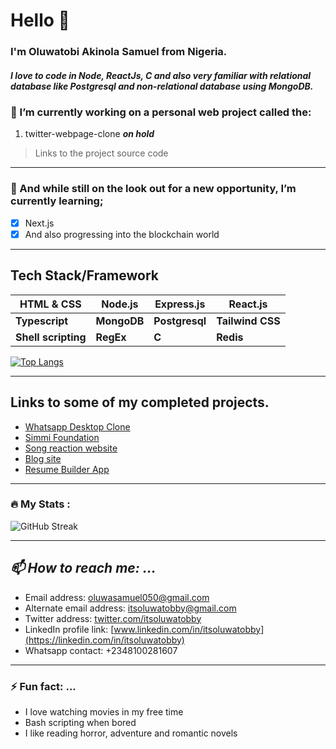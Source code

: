 # Hello :wave:

### I'm Oluwatobi Akinola Samuel from Nigeria.
##### I love to code in Node, ReactJs, C and also very familiar with relational database like Postgresql and non-relational database using MongoDB.

### 🔭 I’m currently working on a personal web project called the: 
1. twitter-webpage-clone   _**on hold**_

> Links to the project source code
<!--
**TWITTER_FRONTEND :_** [twitter_frontend](https://github.com/itsoluwatobby/twitter-frontend-clone)

**TWITTER_BACKEND :_** [twitter_backend](https://github.com/itsoluwatobby/twitter-backend-clone)-->

---
### 🌱 And while still on the look out for a new opportunity, I’m currently learning;
- [x] Next.js
- [x] And also progressing into the blockchain world
***
<!-- **Next.js** -->
## Tech Stack/Framework

 | HTML & CSS | Node.js | Express.js | React.js |
 | ----------- | ----------- | ------------ | ------------- | 
 | **Typescript** | **MongoDB** | **Postgresql** | **Tailwind CSS** |
 | **Shell scripting** | **RegEx** | **C** | **Redis** |
<!-- https://github-readme-stats-itsoluwatobby-gmailcom.vercel.app/ -->
[![Top Langs](https://github-readme-stats-itsoluwatobby-gmailcom.vercel.app/api/top-langs/?username=itsoluwatobby&layout=compact&theme=vision-friendly-dark)](https://github.com/anuraghazra/github-readme-stats)
<!--[![Top Langs](https://github-readme-stats.vercel.app/api/top-langs/?username=itsoluwatobby&theme=dark&background=363636)](https://github.com/anuraghazra/github-readme-stats)-->
___
## Links to some of my completed projects.
- [Whatsapp Desktop Clone](https://whatsapp-desktop-clone.onrender.com)
- [Simmi Foundation](https://simmi-foundation.onrender.com/)
- [Song reaction website](https://graciereacts.onrender.com)
- [Blog site](https://blog-app-ipou.onrender.com/)
- [Resume Builder App](https://resume-builder-u0ip.onrender.com)
___
### :fire: My Stats :
![GitHub Streak](http://github-readme-streak-stats.herokuapp.com?user=itsoluwatobby&theme=dark&background=000000)
___
 ## _📫 How to reach me: ..._
 - Email address: [oluwasamuel050@gmail.com](mailto:oluwasamuel050@gmail.com)
 - Alternate email address: [itsoluwatobby@gmail.com](mailto:itsoluwatobby@gmail.com)
 - Twitter address: [twitter.com/itsoluwatobby](https://twitter.com/itsoluwatobby)
 - LinkedIn profile link: [www.linkedin.com/in/itsoluwatobby](https://linkedin.com/in/itsoluwatobby)
 - Whatsapp contact: +2348100281607
---
### ⚡ Fun fact: ...
- I love watching movies in my free time
- Bash scripting when bored
- I like reading horror, adventure and romantic novels
